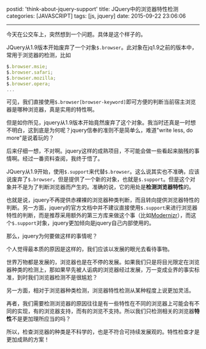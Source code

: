 postid: 'think-about-jquery-support'
title: JQuery中的浏览器特性检测
categories: [JAVASCRIPT]
tags: [js, jquery]
date: 2015-09-22 23:06:06

---

今天在公交车上，突然想到一个问题。具体是这个样子的。

JQuery从1.9版本开始废弃了一个对象`$.browser`。此对象在jq1.9之前的版本中，常用于浏览器的检测，比如

```javascript
$.browser.msie;
$.browser.safari;
$.browser.mozilla;
$.browser.opera;
...
```

可见，我们直接使用`$.browser[browser-keyword]`即可方便的判断当前宿主浏览器是哪种浏览器，真是实用的特性啊。

但是如你所见，jquery从1.9版本开始竟然废弃了这个对象。我当时还真是一时想不明白，这到底是为何呢？jquery信奉的准则不是简单么，难道"write less, do more"是说着玩的？

后来仔细一想，不对啊。jquery这样的成熟项目，不可能会做一些看起来脑残的事情啊。经过一番资料查阅，我终于悟了。

JQuery从1.9开始，使用`$.support`来代替`$.browser`。这么说其实也不准确，应该说废弃了`$.browser`，但是提供了一个新的对象，也就是`$.support`。但是这个对象并不是为了判断浏览器而产生的。准确的说，它的用处是**检测浏览器特性**的。

也就是说，jquery不再提供赤裸裸的浏览器种类判断，而且转向提供浏览器特性的判断。另一方面，jquery的官方文档中并不建议直接使用`$.support`来进行浏览器特性的判断，而是推荐采用额外的第三方库来做这个事（比如[Modernizr](http://modernizr.com/)），而这个`$.support`对象，jquery更加倾向是jquery自己内部使用的。

那么，jquery为何要做这样的事情呢？

个人觉得最本质的原因是这样的，我们应该以发展的眼光去看待事物。

世界万物都是发展的，浏览器也是在不停的发展。如果我们只是将目光限定在浏览器种类的检测上，那如果早先被人诟病的浏览器经过发展，万一变成业界的事实标准，到时我们浏览器检测不是很尴尬？

另一方面，相对于浏览器种类检测，浏览器特性检测从某种程度上说更加灵活。

再者，我们需要检测浏览器的原因往往是有一些特性在不同的浏览器上可能会有不同的实现，有的浏览器支持，而有的浏览不支持。所以我们只检测相关的浏览器**特性**不是更加理所应当的吗？

所以，检查浏览器的种类是不科学的，也是不符合可持续发展观的。特性检查才是更加成熟的方案！


